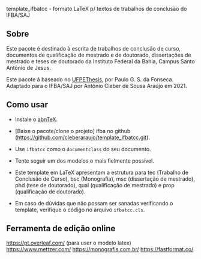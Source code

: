 template_ifbatcc - formato LaTeX p/ textos de trabalhos de conclusão do IFBA/SAJ

## Sobre

Este pacote é destinado à escrita de trabalhos de conclusão de curso,
documentos de qualificação de mestrado e de doutorado,
dissertações de mestrado e teses de doutorado da 
Instituto Federal da Bahia, Campus Santo Antônio de Jesus.

Este pacote á baseado no
[UFPEThesis](http://www.cin.ufpe.br/~paguso/ufpethesis/), 
por Paulo G. S. da Fonseca.
Adaptado para o IFBA/SAJ por Antônio Cleber de Sousa Araújo em 2021.

## Como usar

* Instale o [abnTeX](http://www.abntex.net.br/).

* [Baixe o pacote/clone o projeto] ifba no
github (https://github.com/cleberaraujo/template_ifbatcc.git).

* Use `ifbatcc` como o `documentclass` do seu documento.

* Tente seguir um dos modelos o mais fielmente possível.

* Este template em LaTeX apresentam a estrutura para 
tec (Trabalho de Conclusão de Curso), bsc (Monografia),
msc (dissertação de mestrado), phd (tese de doutorado),
qual (qualificação de mestrado) e prop (qualificação de doutorado).

* Em caso de dúvidas que não possam ser sanadas verificando o template, 
verifique o código no arquivo `ifbatcc.cls`.

## Ferramenta de edição online

https://pt.overleaf.com/ (para user o modelo latex)
https://www.mettzer.com/
https://monografis.com.br/
https://fastformat.co/

